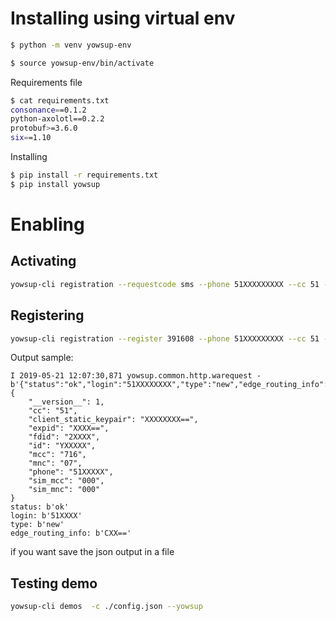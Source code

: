<!-- TITLE: Yowsup Last Version -->

# Installing using virtual env


```sh
$ python -m venv yowsup-env
```
```sh
$ source yowsup-env/bin/activate
```

Requirements file


```sh
$ cat requirements.txt 
consonance==0.1.2
python-axolotl==0.2.2
protobuf>=3.6.0
six==1.10
```

Installing


```sh
$ pip install -r requirements.txt
$ pip install yowsup
```




# Enabling

## Activating


```sh
yowsup-cli registration --requestcode sms --phone 51XXXXXXXXX --cc 51 --mcc 716 --mnc 07 --env android
```

## Registering


```sh
yowsup-cli registration --register 391608 --phone 51XXXXXXXXX --cc 51 --env android
```

Output sample:


```text
I 2019-05-21 12:07:30,871 yowsup.common.http.warequest - b'{"status":"ok","login":"51XXXXXXXX","type":"new","edge_routing_info":"CAUIAg==","chat_dns_domain":"fb","security_code_set":false}\n'
{
    "__version__": 1,
    "cc": "51",
    "client_static_keypair": "XXXXXXXX==",
    "expid": "XXXX==",
    "fdid": "2XXXX",
    "id": "YXXXXX",
    "mcc": "716",
    "mnc": "07",
    "phone": "51XXXXX",
    "sim_mcc": "000",
    "sim_mnc": "000"
}
status: b'ok'
login: b'51XXXX'
type: b'new'
edge_routing_info: b'CXX=='
```

if you want save the json output in a file

## Testing demo


```sh
yowsup-cli demos  -c ./config.json --yowsup
```



